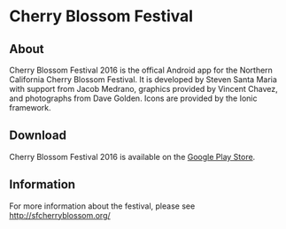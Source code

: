 # Cherry Blossom Festival

## About
Cherry Blossom Festival 2016 is the offical Android app for the Northern California Cherry Blossom Festival. It is developed by Steven Santa Maria with support from Jacob Medrano, graphics provided by Vincent Chavez, and photographs from Dave Golden. Icons are provided by the Ionic framework.

## Download
Cherry Blossom Festival 2016 is available on the [Google Play Store](https://goo.gl/X2Eh5b).

## Information
For more information about the festival, please see http://sfcherryblossom.org/
